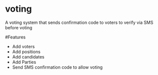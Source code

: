 # voting
A voting system that sends confirmation code to voters to verify via SMS before voting

#Features
* Add voters
* Add positions
* Add candidates
* Add Parties
* Send SMS confirmation code to allow voting
